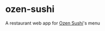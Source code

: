 # ozen-sushi

A restaurant web app for [Ozen Sushi](https://www.yelp.com/biz/ozen-sushi-norwalk)'s menu
